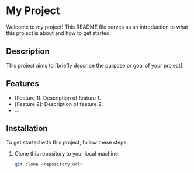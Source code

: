 # My Project

Welcome to my project! This README file serves as an introduction to what this project is about and how to get started.

## Description

This project aims to [briefly describe the purpose or goal of your project].

## Features

- [Feature 1]: Description of feature 1.
- [Feature 2]: Description of feature 2.
- ...

## Installation

To get started with this project, follow these steps:

1. Clone this repository to your local machine:
   ```bash
   git clone <repository_url>
